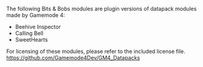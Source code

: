 The following Bits & Bobs modules are plugin versions of datapack modules made by Gamemode 4:

- Beehive Inspector
- Calling Bell
- SweetHearts 

For licensing of these modules, please refer to the included license file.
https://github.com/Gamemode4Dev/GM4_Datapacks